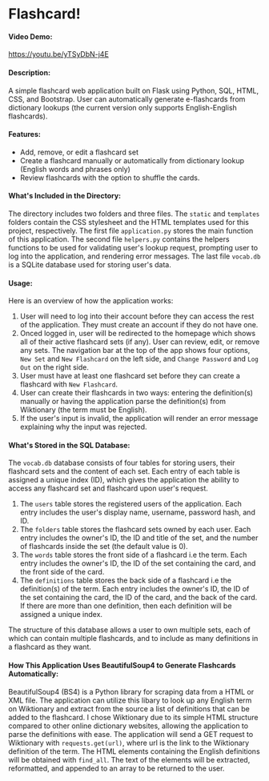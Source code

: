 # Flashcard!
#### Video Demo:
https://youtu.be/yTSyDbN-j4E

#### Description:
A simple flashcard web application built on Flask using Python, SQL, HTML, CSS, and Bootstrap.
User can automatically generate e-flashcards from dictionary lookups (the current version only supports English-English flashcards).

#### Features:
- Add, remove, or edit a flashcard set
- Create a flashcard manually or automatically from dictionary lookup (English words and phrases only)
- Review flashcards with the option to shuffle the cards.

#### What's Included in the Directory:
The directory includes two folders and three files.
The `static` and `templates` folders contain the CSS stylesheet and the HTML templates used for this project, respectively.
The first file `application.py` stores the main function of this application. The second file `helpers.py` contains the helpers functions to be used for validating user's lookup request, prompting user to log into the application, and rendering error messages. The last file `vocab.db` is a SQLite database used for storing user's data.

#### Usage:
Here is an overview of how the application works:
1. User will need to log into their account before they can access the rest of the application. They must create an account if they do not have one.
2. Onced logged in, user will be redirected to the homepage which shows all of their active flashcard sets (if any). User can review, edit, or remove any sets. The navigation bar at the top of the app shows four options, `New Set` and `New Flashcard` on the left side, and `Change Password` and `Log Out` on the right side.
3. User must have at least one flashcard set before they can create a flashcard with `New Flashcard`.
4. User can create their flashcards in two ways: entering the definition(s) manually or having the application parse the definition(s) from Wiktionary (the term must be English).
5. If the user's input is invalid, the application will render an error message explaining why the input was rejected.

#### What's Stored in the SQL Database:
The `vocab.db` database consists of four tables for storing users, their flashcard sets and the content of each set. Each entry of each table is assigned a unique index (ID), which gives the application the ability to access any flashcard set and flashcard upon user's request.
1. The `users` table stores the registered users of the application. Each entry includes the user's display name, username, password hash, and ID.
2. The `folders` table stores the flashcard sets owned by each user. Each entry includes the owner's ID, the ID and title of the set, and the number of flashcards inside the set (the default value is 0).
3. The `words` table stores the front side of a flashcard i.e the term. Each entry includes the owner's ID, the ID of the set containing the card, and the front side of the card.
4. The `definitions` table stores the back side of a flashcard i.e the definition(s) of the term. Each entry includes the owner's ID, the ID of the set containing the card, the ID of the card, and the back of the card. If there are more than one definition, then each definition will be assigned a unique index.

The structure of this database allows a user to own multiple sets, each of which can contain multiple flashcards, and to include as many definitions in a flashcard as they want.

#### How This Application Uses BeautifulSoup4 to Generate Flashcards Automatically:
BeautifulSoup4 (BS4) is a Python library for scraping data from a HTML or XML file. The application can utilize this libary to look up any English term on Wiktionary and extract from the source a list of definitions that can be added to the flashcard. I chose Wiktionary due to its simple HTML structure compared to other online dictionary websites, allowing the application to parse the definitions with ease.
The application will send a GET request to Wiktionary with `requests.get(url)`, where url is the link to the Wiktionary definition of the term. The HTML elements containing the English definitions will be obtained with `find_all`. The text of the elements will be extracted, reformatted, and appended to an array to be returned to the user.
